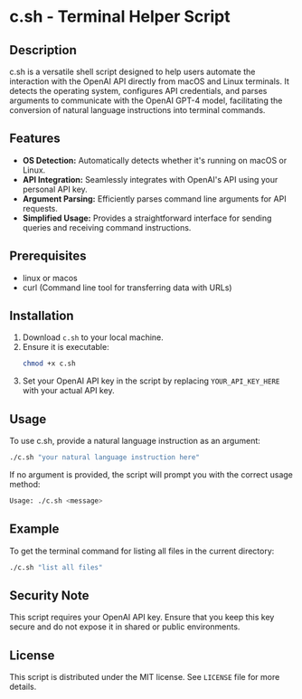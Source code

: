 # c.sh - Terminal Helper Script

## Description
c.sh is a versatile shell script designed to help users automate the interaction with the OpenAI API directly from macOS and Linux terminals. It detects the operating system, configures API credentials, and parses arguments to communicate with the OpenAI GPT-4 model, facilitating the conversion of natural language instructions into terminal commands.

## Features
- **OS Detection:** Automatically detects whether it's running on macOS or Linux.
- **API Integration:** Seamlessly integrates with OpenAI's API using your personal API key.
- **Argument Parsing:** Efficiently parses command line arguments for API requests.
- **Simplified Usage:** Provides a straightforward interface for sending queries and receiving command instructions.

## Prerequisites
- linux or macos
- curl (Command line tool for transferring data with URLs)

## Installation
1. Download `c.sh` to your local machine.
2. Ensure it is executable:
   ```bash
   chmod +x c.sh
   ```
3. Set your OpenAI API key in the script by replacing `YOUR_API_KEY_HERE` with your actual API key.

## Usage
To use c.sh, provide a natural language instruction as an argument:
```bash
./c.sh "your natural language instruction here"
```
If no argument is provided, the script will prompt you with the correct usage method:
```bash
Usage: ./c.sh <message>
```

## Example
To get the terminal command for listing all files in the current directory:
```bash
./c.sh "list all files"
```

## Security Note
This script requires your OpenAI API key. Ensure that you keep this key secure and do not expose it in shared or public environments.

## License
This script is distributed under the MIT license. See `LICENSE` file for more details.